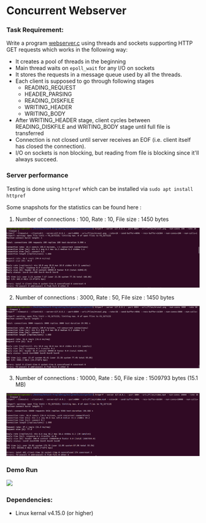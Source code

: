 # Concurrent Webserver

### Task Requirement:
Write a program [webserver.c](./webserver.c) using threads and sockets supporting HTTP GET requests which works in
the following way:
- It creates a pool of threads in the beginning
- Main thread waits on `epoll_wait` for any I/O on sockets
- It stores the requests in a message queue used by all the threads.
- Each client is supposed to go through following stages
    - READING_REQUEST
    - HEADER_PARSING
    - READING_DISKFILE
    - WRITING_HEADER
    - WRITING_BODY
- After WRITING_HEADER stage, client cycles between READING_DISKFILE and WRITING_BODY stage until full file is transferred
- Connection is not closed until server receives an EOF (i.e. client itself has closed the connection).
- I/O on sockets is non blocking, but reading from file is blocking since it'll always succeed.

### Server performance

Testing is done using `httpref` which can be installed via `sudo apt install httpref`

Some snapshots for the statistics can be found here :

1. Number of connections : 100, Rate : 10, File size : 1450 bytes

<img src="./statistics/conn_100_rate_10.png">

2. Number of connections : 3000, Rate : 50, File size : 1450 bytes

<img src="./statistics/conn_3000_rate_50.png">

3. Number of connections : 10000, Rate : 50, File size : 1509793 bytes (15.1 MB)

<img src="./statistics/conn_10000_rate_50.png">

### Demo Run

<img src="./demo.gif">

### Dependencies:
- Linux kernal v4.15.0 (or higher)

